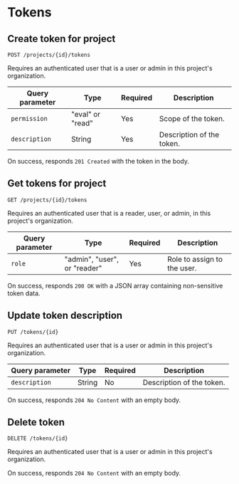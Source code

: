 # Tokens

## Create token for project

```
POST /projects/{id}/tokens
```

Requires an authenticated user that is a user or admin in this project's organization.

| Query parameter | Type             | Required | Description               |
|-----------------|------------------| -------- |---------------------------|
| `permission`    | "eval" or "read" | Yes      | Scope of the token.       |
| `description`   | String           | Yes      | Description of the token. |

On success, responds `201 Created` with the token in the body.

## Get tokens for project

```
GET /projects/{id}/tokens
```

Requires an authenticated user that is a reader, user, or admin, in this project's organization.

| Query parameter | Type                         | Required | Description                 |
|-----------------|------------------------------| -------- | --------------------------- |
| `role`          | "admin", "user", or "reader" | Yes      | Role to assign to the user. |

On success, responds `200 OK` with a JSON array containing non-sensitive token data.

## Update token description

```
PUT /tokens/{id}
```

Requires an authenticated user that is a user or admin in this project's organization.

| Query parameter | Type   | Required | Description               |
|-----------------|--------|----------|---------------------------|
| `description`   | String | No       | Description of the token. |

On success, responds `204 No Content` with an empty body.

## Delete token

```
DELETE /tokens/{id}
```

Requires an authenticated user that is a user or admin in this project's organization.

On success, responds `204 No Content` with an empty body.

